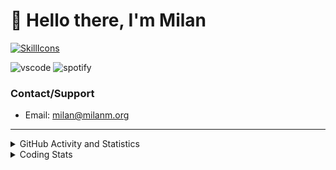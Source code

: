 # 👋 Hello there, I'm Milan
[![SkillIcons](https://skillicons.dev/icons?i=js,ts,nextjs,tailwind,html,go,bash,git,nginx,prisma,kubernetes,docker,linux)](https://skillicons.dev)

![vscode](https://nocache.advaith.workers.dev?url=https://img.shields.io/endpoint?url=https://dev.discordprofiles.me/api/badge/vscode/423203831971708958)
![spotify](https://nocache.advaith.workers.dev/?url=https://img.shields.io/endpoint?url=https://milanm.org/api/spotify/shields&cacheSeconds=10)

### Contact/Support

- Email: [milan@milanm.org](mailto:milan@milanm.org)
 
---
 
<details>
  <summary>GitHub Activity and Statistics</summary>
  <img src="/github-metrics.svg" />
</details>
<details>
  <summary>Coding Stats</summary>
  <!--START_SECTION:waka-->

```txt
TypeScript   3 hrs           ██████████████████████░░░   87.86 %
JSON         18 mins         ██▒░░░░░░░░░░░░░░░░░░░░░░   08.86 %
Prisma       1 min           ▒░░░░░░░░░░░░░░░░░░░░░░░░   00.93 %
Other        1 min           ░░░░░░░░░░░░░░░░░░░░░░░░░   00.63 %
Docker       0 secs          ░░░░░░░░░░░░░░░░░░░░░░░░░   00.44 %
```

<!--END_SECTION:waka-->
</details>
